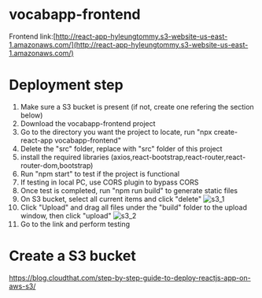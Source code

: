 # vocabapp-frontend
Frontend link:[http://react-app-hyleungtommy.s3-website-us-east-1.amazonaws.com/](http://react-app-hyleungtommy.s3-website-us-east-1.amazonaws.com/)

# Deployment step
1. Make sure a S3 bucket is present (if not, create one refering the section below)
2. Download the vocabapp-frontend project
3. Go to the directory you want the project to locate, run "npx create-react-app vocabapp-frontend"
4. Delete the "src" folder, replace with "src" folder of this project
5. install the required libraries (axios,react-bootstrap,react-router,react-router-dom,bootstrap)
6. Run "npm start" to test if the project is functional
7. If testing in local PC, use CORS plugin to bypass CORS
8. Once test is completed, run "npm run build" to generate static files
9. On S3 bucket, select all current items and click "delete"
![s3_1](https://i.imgur.com/rVpEU7G.png "S3_1")
10. Click "Upload" and drag all files under the "build" folder to the upload window, then click "upload"
![s3_2](https://i.imgur.com/EZS36Jh.png "S3_2")
11. Go to the link and perform testing

# Create a S3 bucket
https://blog.cloudthat.com/step-by-step-guide-to-deploy-reactjs-app-on-aws-s3/
